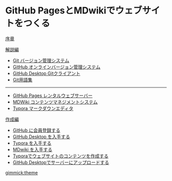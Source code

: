 # GitHub PagesとMDwikiでウェブサイトをつくる

[序章](index.md)

[解説編]()

* [Git バージョン管理システム](github.md#Git)
* [GitHub オンラインバージョン管理システム](github.md#GitHub)
* [GitHub Desktop Gitクライアント](github.md#Git)
* [Git用語集](github.md)
----
* [GitHub Pages レンタルウェブサーバー](githubpages.md)
* [MDWiki コンテンツマネジメントシステム](mdwiki.md)
* [Typora マークダウンエディタ](typora.md)

[作成編]()

* [GitHub に会員登録する](practice.md)
* [GitHub Desktop を入手する](practice.md)
* [Typora を入手する](practice.md)
* [MDwiki を入手する](practice.md)
* [Typoraでウェブサイトのコンテンツを作成する](practice.md)
* [GitHub Desktopでサーバーにアップロードする](practice.md)

[gimmick:theme](cosmo)